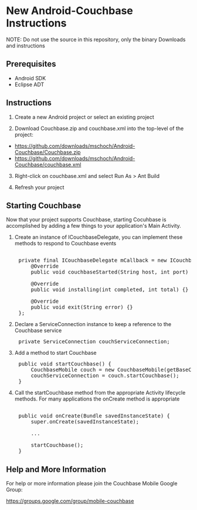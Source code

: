 # New Android-Couchbase Instructions

NOTE: Do not use the source in this repository, only the binary Downloads and instructions

## Prerequisites

- Android SDK
- Eclipse ADT

## Instructions

1.  Create a new Android project or select an existing project

2.  Download Couchbase.zip and couchbase.xml into the top-level of the project:
  - https://github.com/downloads/mschoch/Android-Couchbase/Couchbase.zip
  - https://github.com/downloads/mschoch/Android-Couchbase/couchbase.xml

3.  Right-click on couchbase.xml and select Run As > Ant Build

4.  Refresh your project

## Starting Couchbase

Now that your project supports Couchbase, starting Cocuhbase is accomplished by adding a few things to your application's Main Activity.

1.  Create an instance of ICouchbaseDelegate, you can implement these methods to respond to Couchbase events
<pre>    
    private final ICouchbaseDelegate mCallback = new ICouchbaseDelegate.Stub() {
        @Override
        public void couchbaseStarted(String host, int port) {}
    
        @Override
        public void installing(int completed, int total) {}
    
        @Override
        public void exit(String error) {}
    };
</pre>

2.  Declare a ServiceConnection instance to keep a reference to the Couchbase service
<pre>
    private ServiceConnection couchServiceConnection;
</pre>

3.  Add a method to start Couchbase
<pre>
	public void startCouchbase() {
		CouchbaseMobile couch = new CouchbaseMobile(getBaseContext(), mCallback);
		couchServiceConnection = couch.startCouchbase();
	}
</pre>

4.  Call the startCouchbase method from the appropriate Activity lifecycle methods.  For many applications the onCreate method is appropriate
<pre>    
    public void onCreate(Bundle savedInstanceState) {
        super.onCreate(savedInstanceState);
    
        ...
    
        startCouchbase();
    }
</pre>    

## Help and More Information

For help or more information please join the Couchbase Mobile Google Group:

https://groups.google.com/group/mobile-couchbase
